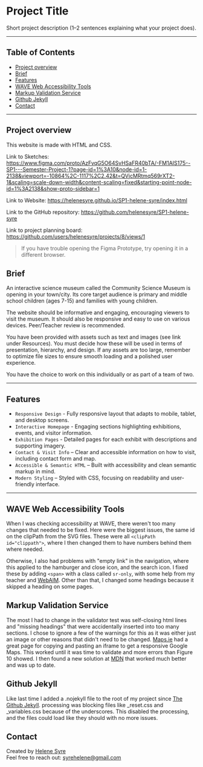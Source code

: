 # Project Title

Short project description (1–2 sentences explaining what your project does).

---

## Table of Contents

- [Project overview](#project-overview)
- [Brief](#brief)
- [Features](#features)
- [WAVE Web Accessibility Tools](#wave-web-accessibility-tools)
- [Markup Validation Service](#markup-validation-service)
- [Github Jekyll](#github-jekyll)
- [Contact](#contact)

---

## Project overview

This website is made with HTML and CSS.

Link to Sketches: https://www.figma.com/proto/AzFvqG5O64SvHSaFR40bTA/-FM1AIS175--SP1---Semester-Project-1?page-id=1%3A10&node-id=1-2138&viewport=-10864%2C-1117%2C2.42&t=QVjcMRtmq569rXT2-1&scaling=scale-down-width&content-scaling=fixed&starting-point-node-id=1%3A2138&show-proto-sidebar=1

Link to Website: https://helenesyre.github.io/SP1-helene-syre/index.html

Link to the GitHub repository: https://github.com/helenesyre/SP1-helene-syre

Link to project planning board: https://github.com/users/helenesyre/projects/8/views/1

> If you have trouble opening the Figma Prototype, try opening it in a different browser.

## Brief

An interactive science museum called the Community Science Museum is opening in your town/city. Its core target audience is primary and middle school children (ages 7-15) and families with young children.

The website should be informative and engaging, encouraging viewers to visit the museum. It should also be responsive and easy to use on various devices. Peer/Teacher review is recommended.

You have been provided with assets such as text and images (see link under Resources). You must decide how these will be used in terms of presentation, hierarchy, and design. If any assets are too large, remember to optimize file sizes to ensure smooth loading and a polished user experience.

You have the choice to work on this individually or as part of a team of two.

---

## Features

- `Responsive Design` - Fully responsive layout that adapts to mobile, tablet, and desktop screens.
- `Interactive Homepage` - Engaging sections highlighting exhibitions, events, and visitor information.
- `Exhibition Pages` - Detailed pages for each exhibit with descriptions and supporting imagery.
- `Contact & Visit Info` – Clear and accessible information on how to visit, including contact form and map.
- `Accessible & Semantic HTML` – Built with accessibility and clean semantic markup in mind.
- `Modern Styling` – Styled with CSS, focusing on readability and user-friendly interface.

---

## WAVE Web Accessibility Tools

When I was checking accessibility at WAVE, there weren't too many changes that needed to be fixed. Here were the biggest issues, the same id on the clipPath from the SVG files. These were all `<clipPath id="clippath">`, where I then changed them to have numbers behind them where needed.

Otherwise, I also had problems with "empty link" in the navigation, where this applied to the hamburger and close icon, and the search icon. I fixed these by adding `<span>` with a class called `sr-only`, with some help from my teacher and [WebAIM](https://webaim.org/techniques/css/invisiblecontent/). Other than that, I changed some headings because it skipped a heading on some pages.

## Markup Validation Service

The most I had to change in the validator test was self-closing html lines and "missing headings" that were accidentally inserted into too many sections. I chose to ignore a few of the warnings for this as it was either just an image or other reasons that didn't need to be changed. [Maps.ie](https://www.maps.ie/create-google-map/) had a great page for copying and pasting an iframe to get a responsive Google Maps. This worked until it was time to validate and more errors than Figure 10 showed. I then found a new solution at [MDN](https://developer.mozilla.org/en-US/docs/Web/HTML/Reference/Elements/iframe) that worked much better and was up to date.

## Github Jekyll

Like last time I added a .nojekyll file to the root of my project since [The Github Jekyll](https://docs.github.com/en/pages/setting-up-a-github-pages-site-with-jekyll/about-github-pages-and-jekyll). processing was blocking files like \_reset.css and \_variables.css because of the underscores. This disabled the processing, and the files could load like they should with no more issues.

## Contact

Created by [Helene Syre](https://syre-design.webflow.io/)  
Feel free to reach out: syrehelene@gmail.com
